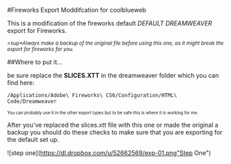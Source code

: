 #Fireworks Export Moddifcation for coolblueweb

This is a modification of the fireworks default <em>DEFAULT DREAMWEAVER</em> export for Fireworks.

<sub><sup<em>*Always make a backup of the original file before using this one, as it might break the export for fireworks for you.</em></sup></sub>

##Where to put it...

be sure replace the <strong>SLICES.XTT</strong> in the dreamweaver folder which you can find here:

	/Applications/Adobe\ Fireworks\ CS6/Configuration/HTML\ Code/Dreamweaver

<sub><sup>You can probably use it in the other export types but to be safe this is where it is working for me.</sup></sub>

After you've replaced the slices.xtt file with this one or made the original a backup you should do these checks to make sure that you are exporting for the default set up.

![step one](https://dl.dropbox.com/u/52662569/exp-01.png"Step One")


